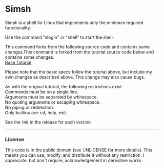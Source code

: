 # Simsh

<p>
Simsh is a shell for Linux that implements only the minimum required functionality.
</p>
<p>
Use the command "slogin" or "shell" to start the shell.
</p>
<p>
This command forks from the following source code and contains some changes.This command is forked from the tutorial source code below and contains some changes.
<br>
<a href="https://brennan.io/2015/01/16/write-a-shell-in-c/">Base Tutorial</a>
</p>
<p>
Please note that the basic specs follow the tutorial above, but include my own changes as described above.
This change may also cause bugs.
</p>
<p>
As with the original tutorial, the following restrictions exist:
<br>
Commands must be on a single line.<br>
Arguments must be separated by whitespace.<br>
No quoting arguments or escaping whitespace.<br>
No piping or redirection.<br>
Only builtins are: cd, help, exit.<br>
</p>

<p>
See the link in the release for each version
</p>
<hr></hr>
<h3>License</h3>
</font>
<p>
This code is in the public domain (see UNLICENSE for more details). This means you can use, modify, and distribute it without any restriction. I appreciate, but don't require, acknowledgement in derivative works.
</p>


